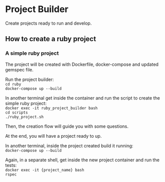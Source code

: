 # Project Builder

Create projects ready to run and develop.

## How to create a ruby project

### A simple ruby project

The project will be created with Dockerfile, docker-compose and updated gemspec file.

Run the project builder:  
`cd ruby`  
`docker-compose up --build`

In another terminal get inside the container and run the script to create the simple ruby project:  
`docker exec -it ruby_project_builder bash`  
`cd scripts`  
`./ruby_project.sh`

Then, the creation flow will guide you with some questions.

At the end, you will have a project ready to up.

In another terminal, inside the project created build it running:  
`docker-compose up --build`

Again, in a separate shell, get inside the new project container and run the tests:  
`docker exec -it {project_name} bash`  
`rspec`